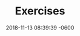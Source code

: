---
layout: tagpage
title: "Exercises"
date:   2018-11-13 08:39:39 -0600
categories: jekyll update
tag: exercises
---
